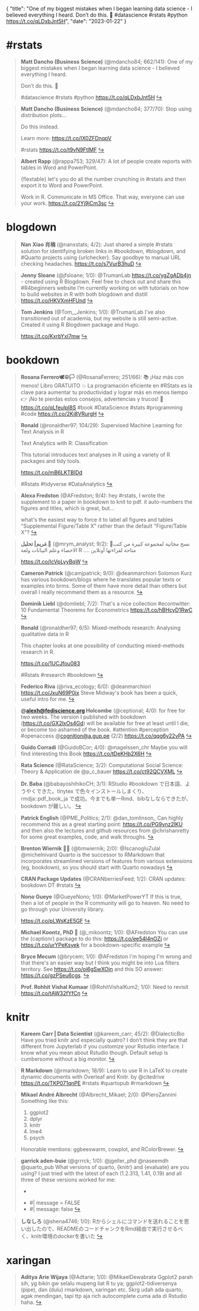 {
  "title": "One of my biggest mistakes when I began learning data science - I believed everything I heard. Don’t do this. 🧵 #datascience #rstats #python https://t.co/qLDxbJnt5H",
  "date": "2023-01-22"
}

# #rstats

> **Matt Dancho (Business Science)** (@mdancho84; 662/141): One of my biggest mistakes when I began learning data science - I believed everything I heard. 
> >
> Don’t do this. 🧵
> >
> #datascience #rstats #python https://t.co/qLDxbJnt5H  [&#8618;](https://twitter.com/mdancho84/status/1616827661547864064)

<!-- -->


> **Matt Dancho (Business Science)** (@mdancho84; 377/70): Stop using distribution plots...
> >
> Do this instead.
> >
> Learn more: https://t.co/IX0ZFDnqpV
> >
> #rstats https://t.co/t9vN9FtlMF  [&#8618;](https://twitter.com/mdancho84/status/1616791981446889472)

<!-- -->


> **Albert Rapp** (@rappa753; 329/47): A lot of people create reports with tables in Word and PowerPoint.
> >
> {flextable} let's you do all the number crunching in #rstats and then export it to Word and PowerPoint.
> >
> Work in R.
> Communicate in MS Office.
> That way, everyone can use your work. https://t.co/2Yj9jCm3sc  [&#8618;](https://twitter.com/rappa753/status/1616828014398177280)

<!-- -->


# blogdown

> **Nan Xiao 肖楠** (@nanxstats; 4/2): Just shared a simple #rstats solution for identifying broken links in #bookdown, #blogdown, and #Quarto projects using {urlchecker}. Say goodbye to manual URL checking headaches. https://t.co/s7VurB3huD  [&#8618;](https://twitter.com/nanxstats/status/1615349094649679872)

<!-- -->


> **Jenny Sloane** (@jfsloane; 1/0): @TrumanLab https://t.co/ygZgADb4jn - created using R Blogdown. Feel free to check out and share this #R4beginners website I’m currently working on with tutorials on how to build websites in R with both blogdown and distill https://t.co/HKVXmHFUnd  [&#8618;](https://twitter.com/jfsloane/status/1614602850474287106)

<!-- -->


> **Tom Jenkins** (@Tom__Jenkins; 1/0): @TrumanLab I’ve also transitioned out of academia, but my website is still semi-active. Created it using R Blogdown package and Hugo.
> >
> https://t.co/KxrbYxI7mw  [&#8618;](https://twitter.com/Tom__Jenkins/status/1614594929941938176)

<!-- -->


# bookdown

> **Rosana Ferrero🕊☮️🏳** (@RosanaFerrero; 251/66): 📚 ¡Haz más con menos! Libro GRATUITO
> 💥 La programación eficiente en #RStats es la clave para aumentar tu productividad y lograr más en menos tiempo
> 👉 ¡No te pierdas estos consejos, advertencias y trucos!
> 🔗 https://t.co/qLfeulpI8S 
> #book #DataScience #stats #programming #code https://t.co/2Ki8VRurgH  [&#8618;](https://twitter.com/RosanaFerrero/status/1616134663176585226)

<!-- -->


> **Ronald** (@ronaldher97; 104/29): Supervised Machine Learning for Text Analysis in R
> >
> Text Analytics with R: Classification
> >
> This tutorial introduces text analyses in R using a variety of R packages and tidy tools.
> >
> https://t.co/mB6LKTBIDd
> >
> #Rstats #tidyverse #DataAnalytics  [&#8618;](https://twitter.com/ronaldher97/status/1615370590323634177)

<!-- -->


> **Alexa Fredston** (@AFredston; 9/4): hey #rstats, I wrote the supplement to a paper in bookdown to knit to pdf. it auto-numbers the figures and titles, which is great, but... 
> >
> what's the easiest way to force it to label all figures and tables "Supplemental Figure/Table X" rather than the default "Figure/Table X"?  [&#8618;](https://twitter.com/AFredston/status/1615859071260971009)

<!-- -->


> **مَريم| تحليل 🧠** (@mrym_analyst; 9/2): 🚨نسخ مجانية لمجموعة كبيرة من كتب الاحصاء وعلم البيانات ولغة R .... متاحة لقراءتها أونلاين 
> >
> https://t.co/IcVpLyyBqW  [&#8618;](https://twitter.com/mrym_analyst/status/1616110737667112978)

<!-- -->


> **Cameron Patrick** (@camjpatrick; 9/0): @deanmarchiori Solomon Kurz has various bookdown/blogs where he translates popular texts or examples into brms. Some of them have more detail than others but overall I really recommend them as a resource.  [&#8618;](https://twitter.com/camjpatrick/status/1616208884808712192)

<!-- -->


> **Dominik Liebl** (@domliebl; 7/2): That's a nice collection #econtwitter:
> 10 Fundamental Theorems for Econometrics https://t.co/hBHcyD1RwC  [&#8618;](https://twitter.com/domliebl/status/1616194890517385217)

<!-- -->


> **Ronald** (@ronaldher97; 6/5): Mixed-methods research: Analysing qualitative data in R
> >
> This chapter looks at one possibility of conducting mixed-methods research in R. 
> >
> https://t.co/1UCJfou083
> >
> #Rstats #research #bookdown  [&#8618;](https://twitter.com/ronaldher97/status/1616400749872701445)

<!-- -->


> **Federico Riva** (@riva_ecology; 6/0): @deanmarchiori https://t.co/JxuN69P0ix Steve Midway's book has been a quick, useful intro for me.  [&#8618;](https://twitter.com/riva_ecology/status/1616312406304595969)

<!-- -->


> **@alexh@fediscience.org Holcombe** (@ceptional; 4/0): for free for two weeks. The version I published with bookdown (https://t.co/GX2lxOs4Gd) will be available for free at least until I die, or become too ashamed of the book. #attention #perception
> #openaccess @cognition@a.gup.pe (2/2) https://t.co/qqg6y22vPA  [&#8618;](https://twitter.com/ceptional/status/1616544223800565760)

<!-- -->


> **Guido Corradi** (@GuidoBCor; 4/0): @magelssen_chr Maybe you will find interesting this Book https://t.co/tDeKHb2X6H  [&#8618;](https://twitter.com/GuidoBCor/status/1615389388761960448)

<!-- -->


> **Rata Science** (@RataScience; 3/2): Computational Social Science: Theory &amp; Application de @p_c_bauer 
> https://t.co/ct92QCVXML  [&#8618;](https://twitter.com/RataScience/status/1615359533039091717)

<!-- -->


> **Dr. Baba** (@babayoshihikoCH; 3/1): RStudio #bookdown で日本語、ようやくできた。tinytex で色々インストールしまくり、rmdja::pdf_book_ja で成功。今までも単一Rmd、bibなしならできたが、bookdown が難しい。  [&#8618;](https://twitter.com/babayoshihikoCH/status/1616602092340379650)

<!-- -->


> **Patrick English** (@PME_Politics; 2/1): @dan_tomlinson_ Can highly recommend this as a great starting point: https://t.co/PG9ynz2lKU and then also the lectures and github resources from @chrishanretty for some great examples, code, and walk throughs.  [&#8618;](https://twitter.com/PME_Politics/status/1616384395207741442)

<!-- -->


> **Brenton Wiernik 🏳️‍🌈** (@bmwiernik; 2/0): @IscanogluZulal @michelnivard Quarto is the successor to RMarkdown that incorporates streamlined versions of features from various extensions (eg, bookdown), so you should start with Quarto nowadays  [&#8618;](https://twitter.com/bmwiernik/status/1615800981521895428)

<!-- -->


> **CRAN Package Updates** (@CRANberriesFeed; 1/2): CRAN updates: bookdown DT #rstats  [&#8618;](https://twitter.com/CRANberriesFeed/status/1615469562186670086)

<!-- -->


> **Nono Gueye** (@GueyeNono; 1/0): @MarketPowerYT If this is true, then a lot of people in the R community will go to heaven. No need to go through your University library.
> >
> https://t.co/pLWsKzE5GF  [&#8618;](https://twitter.com/GueyeNono/status/1615935626896973825)

<!-- -->


> **Michael Koontz, PhD 🦔** (@_mikoontz; 1/0): @AFredston You can use the {captionr} package to do this: https://t.co/ee54I4nOZj or https://t.co/urYPeKsyek for a bookdown-specific example  [&#8618;](https://twitter.com/_mikoontz/status/1615913387103342592)

<!-- -->


> **Bryce Mecum** (@brycem; 1/0): @AFredston I'm hoping I'm wrong and that there's an easier way but I think you might be into Lua filters territory. See https://t.co/oi6gSwXOjn and this SO answer: https://t.co/gzPSeu6cgs.  [&#8618;](https://twitter.com/brycem/status/1615885108103479296)

<!-- -->


> **Prof. Rohhit Vishal Kumaar** (@RohitVishalKum2; 1/0): Need to revisit https://t.co/tAW32fYfCn  [&#8618;](https://twitter.com/RohitVishalKum2/status/1615371597040484353)

<!-- -->


# knitr

> **Kareem Carr | Data Scientist** (@kareem_carr; 45/2): @DialecticBio Have you tried knitr and especially quatro? I don’t think they are that different from Jupyterlab if you customize your Rstudio interface. I know what you mean about Rstudio though. Default setup is cumbersome without a big monitor.  [&#8618;](https://twitter.com/kareem_carr/status/1616998473944940545)

<!-- -->


> **R Markdown** (@rmarkdown; 18/9): Learn to use R in LaTeX to create dynamic documents with Overleaf and Knitr. by @citedrive https://t.co/TKP071qnPE #rstats #quartopub #rmarkdown  [&#8618;](https://twitter.com/rmarkdown/status/1615088852372258841)

<!-- -->


> **Mikael André Albrecht** (@Albrecht_Mikael; 2/0): @PieroZannini Something like this:
> >
> 1) ggplot2
> 2) dplyr
> 3) knitr
> 4) lme4
> 5) psych
> >
> Honorable mentions: ggbeeswarm, cowplot, and RColorBrewer.  [&#8618;](https://twitter.com/Albrecht_Mikael/status/1615378534981111810)

<!-- -->


> **garrick aden-buie** (@grrrck; 1/0): @jgeller_phd @naseemdh @quarto_pub What versions of quarto, {knitr} and {evaluate} are you using? I just tried with the latest of each (1.2.313, 1.41, 0.19) and all three of these versions worked for me:
> >
> - ```{r message=FALSE}
> - #| message = FALSE
> - #| message: false  [&#8618;](https://twitter.com/grrrck/status/1616981936920055808)

<!-- -->


> **しなしろ** (@shena4746; 1/0): Rからシェルにコマンドを送れることを思い出したので、READMEのコードチャンクをRmd経由で実行させるべく、knitr環境のdockerを書いた  [&#8618;](https://twitter.com/shena4746/status/1615922789093081092)

<!-- -->


# xaringan

> **Aditya Arie Wijaya** (@Adtarie; 1/0): @MikaelDewabrata Ggplot2 parah sih, yg bikin gw selalu mupeng liat R tu ya; ggplot2-tidiversenya (pipe), dan (dulu) rmarkdown, xaringan etc. Skrg udah ada quarto, agak mendingan, tapi ttp aja rich autocomplete cuma ada di Rstudio haha.  [&#8618;](https://twitter.com/Adtarie/status/1616723180865081346)

<!-- -->


